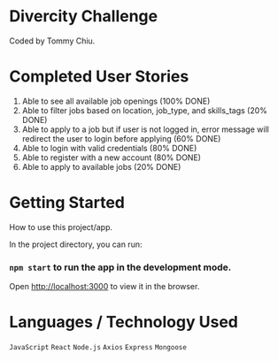 # Divercity Challenge

Coded by Tommy Chiu.

# Completed User Stories

  1. Able to see all available job openings (100% DONE)
  2. Able to filter jobs based on location, job_type, and skills_tags (20% DONE)
  3. Able to apply to a job but if user is not logged in, error message will redirect the user to login before applying (60% DONE)
  4. Able to login with valid credentials (80% DONE)
  5. Able to register with a new account (80% DONE)
  6. Able to apply to available jobs (20% DONE)

# Getting Started

How to use this project/app.

In the project directory, you can run:

### `npm start` to run the app in the development mode.
Open [http://localhost:3000](http://localhost:3000) to view it in the browser.

# Languages / Technology Used

`JavaScript` `React` `Node.js` `Axios` `Express` `Mongoose` 






